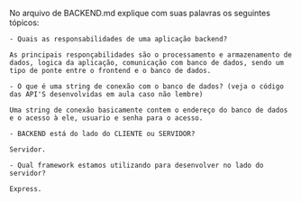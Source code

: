 No arquivo de BACKEND.md explique com suas palavras os seguintes tópicos:

    - Quais as responsabilidades de uma aplicação backend?

    As principais responçabilidades são o processamento e armazenamento de dados, logica da aplicação, comunicação com banco de dados, sendo um tipo de ponte entre o frontend e o banco de dados.

    - O que é uma string de conexão com o banco de dados? (veja o código das API'S desenvolvidas em aula caso não lembre)

    Uma string de conexão basicamente contem o endereço do banco de dados e o acesso à ele, usuario e senha para o acesso.

    - BACKEND está do lado do CLIENTE ou SERVIDOR?

    Servidor.

    - Qual framework estamos utilizando para desenvolver no lado do servidor?

    Express.

